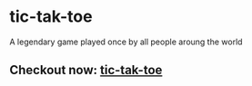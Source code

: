 # tic-tak-toe
A legendary game played once by all people aroung the world

## Checkout now: [tic-tak-toe](https://hardcore-mayer-a66277.netlify.app)
